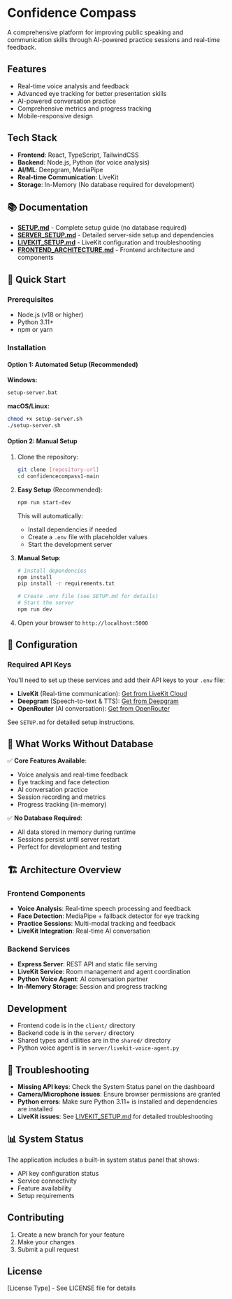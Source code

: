 # Confidence Compass

A comprehensive platform for improving public speaking and communication skills through AI-powered practice sessions and real-time feedback.

## Features

- Real-time voice analysis and feedback
- Advanced eye tracking for better presentation skills
- AI-powered conversation practice
- Comprehensive metrics and progress tracking
- Mobile-responsive design

## Tech Stack

- **Frontend**: React, TypeScript, TailwindCSS
- **Backend**: Node.js, Python (for voice analysis)
- **AI/ML**: Deepgram, MediaPipe
- **Real-time Communication**: LiveKit
- **Storage**: In-Memory (No database required for development)

## 📚 Documentation

- **[SETUP.md](SETUP.md)** - Complete setup guide (no database required)
- **[SERVER_SETUP.md](SERVER_SETUP.md)** - Detailed server-side setup and dependencies
- **[LIVEKIT_SETUP.md](LIVEKIT_SETUP.md)** - LiveKit configuration and troubleshooting
- **[FRONTEND_ARCHITECTURE.md](FRONTEND_ARCHITECTURE.md)** - Frontend architecture and components

## 🚀 Quick Start

### Prerequisites

- Node.js (v18 or higher)
- Python 3.11+
- npm or yarn

### Installation

#### Option 1: Automated Setup (Recommended)

**Windows:**
```bash
setup-server.bat
```

**macOS/Linux:**
```bash
chmod +x setup-server.sh
./setup-server.sh
```

#### Option 2: Manual Setup

1. Clone the repository:
   ```bash
   git clone [repository-url]
   cd confidencecompass1-main
   ```

2. **Easy Setup** (Recommended):
   ```bash
   npm run start-dev
   ```
   This will automatically:
   - Install dependencies if needed
   - Create a `.env` file with placeholder values
   - Start the development server

3. **Manual Setup**:
   ```bash
   # Install dependencies
   npm install
   pip install -r requirements.txt
   
   # Create .env file (see SETUP.md for details)
   # Start the server
   npm run dev
   ```

4. Open your browser to `http://localhost:5000`

## 🔧 Configuration

### Required API Keys

You'll need to set up these services and add their API keys to your `.env` file:

- **LiveKit** (Real-time communication): [Get from LiveKit Cloud](https://cloud.livekit.io/)
- **Deepgram** (Speech-to-text & TTS): [Get from Deepgram](https://deepgram.com/)
- **OpenRouter** (AI conversation): [Get from OpenRouter](https://openrouter.ai/)

See `SETUP.md` for detailed setup instructions.

## 🎯 What Works Without Database

✅ **Core Features Available**:
- Voice analysis and real-time feedback
- Eye tracking and face detection
- AI conversation practice
- Session recording and metrics
- Progress tracking (in-memory)

✅ **No Database Required**:
- All data stored in memory during runtime
- Sessions persist until server restart
- Perfect for development and testing

## 🏗️ Architecture Overview

### Frontend Components
- **Voice Analysis**: Real-time speech processing and feedback
- **Face Detection**: MediaPipe + fallback detector for eye tracking
- **Practice Sessions**: Multi-modal tracking and feedback
- **LiveKit Integration**: Real-time AI conversation

### Backend Services
- **Express Server**: REST API and static file serving
- **LiveKit Service**: Room management and agent coordination
- **Python Voice Agent**: AI conversation partner
- **In-Memory Storage**: Session and progress tracking

## Development

- Frontend code is in the `client/` directory
- Backend code is in the `server/` directory
- Shared types and utilities are in the `shared/` directory
- Python voice agent is in `server/livekit-voice-agent.py`

## 🐛 Troubleshooting

- **Missing API keys**: Check the System Status panel on the dashboard
- **Camera/Microphone issues**: Ensure browser permissions are granted
- **Python errors**: Make sure Python 3.11+ is installed and dependencies are installed
- **LiveKit issues**: See [LIVEKIT_SETUP.md](LIVEKIT_SETUP.md) for detailed troubleshooting

## 📊 System Status

The application includes a built-in system status panel that shows:
- API key configuration status
- Service connectivity
- Feature availability
- Setup requirements

## Contributing

1. Create a new branch for your feature
2. Make your changes
3. Submit a pull request

## License

[License Type] - See LICENSE file for details
